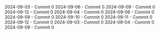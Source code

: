 2024-09-03 - Commit 0
2024-09-06 - Commit 0
2024-09-09 - Commit 0
2024-09-12 - Commit 0
2024-09-04 - Commit 0
2024-09-06 - Commit 0
2024-09-09 - Commit 0
2024-09-10 - Commit 0
2024-09-11 - Commit 0
2024-09-12 - Commit 0
2024-09-03 - Commit 0
2024-09-04 - Commit 0
2024-09-09 - Commit 0
